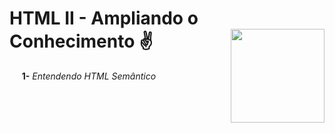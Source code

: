 
# **HTML II - Ampliando o Conhecimento** :v:	 <img width="150" align="right" src="https://hermes.digitalinnovation.one/tracks/62ed1f1d-8d76-4bbc-905f-e73d20cb82f5.png">

&nbsp;&nbsp;&nbsp;&nbsp; **1-** _Entendendo HTML Semântico_
